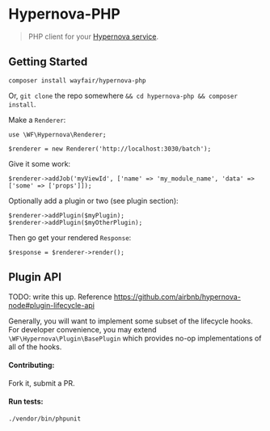 # Hypernova-PHP

> PHP client for your [Hypernova service](https://github.com/airbnb/hypernova).

## Getting Started

`composer install wayfair/hypernova-php`

Or, `git clone` the repo somewhere `&& cd hypernova-php && composer install`.

Make a `Renderer`:

```
use \WF\Hypernova\Renderer;

$renderer = new Renderer('http://localhost:3030/batch');
```

Give it some work:

```
$renderer->addJob('myViewId', ['name' => 'my_module_name', 'data' => ['some' => ['props']]);
```

Optionally add a plugin or two (see plugin section):

```
$renderer->addPlugin($myPlugin);
$renderer->addPlugin($myOtherPlugin);
```

Then go get your rendered `Response`:

```
$response = $renderer->render();
```

## Plugin API

TODO: write this up.  Reference https://github.com/airbnb/hypernova-node#plugin-lifecycle-api

Generally, you will want to implement some subset of the lifecycle hooks.  For 
developer convenience, you may extend `\WF\Hypernova\Plugin\BasePlugin` which
provides no-op implementations of all of the hooks.

#### Contributing:

Fork it, submit a PR.

#### Run tests:

`./vendor/bin/phpunit`
